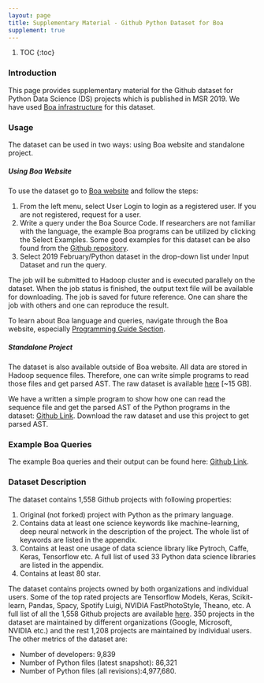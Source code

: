 ```yaml
---
layout: page
title: Supplementary Material - Github Python Dataset for Boa
supplement: true
---
```


1. TOC
{:toc}

### Introduction
This page provides supplementary material for the Github dataset for Python Data
Science (DS) projects which is published in MSR 2019. We have used
<a href="http://boa.cs.iastate.edu">Boa infrastructure</a> for this dataset.

### Usage
The dataset can be used in two ways: using Boa website and standalone project.

##### Using Boa Website
To use the dataset go to <a href="http://boa.cs.iastate.edu">Boa website</a> and
follow the steps:

<ol>
<li>From the left menu, select User Login to login as a registered user. If you
are not registered, request for a user.</li>
<li>Write a query under the Boa Source Code. If researchers are not familiar
with the language, the example Boa programs can be utilized by clicking the
Select Examples. Some good examples for this dataset can be also found from the
<a href="https://github.com/boalang/MSR19-DataShowcase">Github repository</a>.</li>
<li>Select 2019 February/Python dataset in the drop-down list under Input
Dataset and run the query.</li>
</ol>

The job will be submitted to Hadoop cluster and is executed parallely on the
dataset. When the job status is finished, the output text file will be available
for downloading. The job is saved for future reference. One can share the job
with others and one can reproduce the result.

To learn about Boa language and queries, navigate through the Boa website,
especially <a href="http://boa.cs.iastate.edu/docs/index.php">Programming Guide Section</a>.

##### Standalone Project
The dataset is also available outside of Boa website. All data are stored
in Hadoop sequence files. Therefore, one can write simple programs to read those
files and get parsed AST. The raw dataset is available
<a href="https://drive.google.com/file/d/10XPEusLusHSxK5agxCBdA-rR3PowRbFX/view?usp=sharing">here</a> [~15 GB].

We have a written a simple program to show how one can read the sequence file
and get the parsed AST of the Python programs in the dataset:
<a href="https://github.com/boalang/MSR19-DataShowcase/tree/master/ReadPythonDataset">Github Link</a>.
Download the raw dataset and use this project to get parsed AST.

### Example Boa Queries
The example Boa queries and their output can be found here: <a href="https://github.com/boalang/MSR19-DataShowcase/tree/master/Boa_Queries">Github Link</a>.

### Dataset Description
The dataset contains 1,558 Github projects with following properties:
<ol>
<li>Original (not forked) project with Python as the primary language.</li>
<li>Contains data at least one science keywords like machine-learning, deep
neural network in the description of the project. The whole list of keywords are
listed in the appendix.</li>
<li>Contains at least one usage of data science library like Pytroch, Caffe,
Keras, Tensorflow etc. A full list of used 33 Python data science libraries are
listed in the appendix.</li>
<li>Contains at least 80 star.</li>
</ol>

The dataset contains projects owned by both organizations and individual users.
Some of the top rated projects are Tensorflow Models, Keras, Scikit-learn,
Pandas, Spacy, Spotify Luigi, NVIDIA FastPhotoStyle, Theano, etc. A full list of
all the 1,558 Github projects are available
<a href="https://github.com/boalang/MSR19-DataShowcase/blob/master/info.txt">here</a>.
350 projects in the dataset are maintained by different organizations (Google,
Microsoft, NVIDIA etc.) and the rest 1,208 projects are maintained by individual
users. The other metrics of the dataset are:

<ul>
<li>Number of developers: 9,839</li>
<li>Number of Python files (latest snapshot): 86,321</li>
<li>Number of Python files (all revisions):4,977,680.</li>
</ul>
